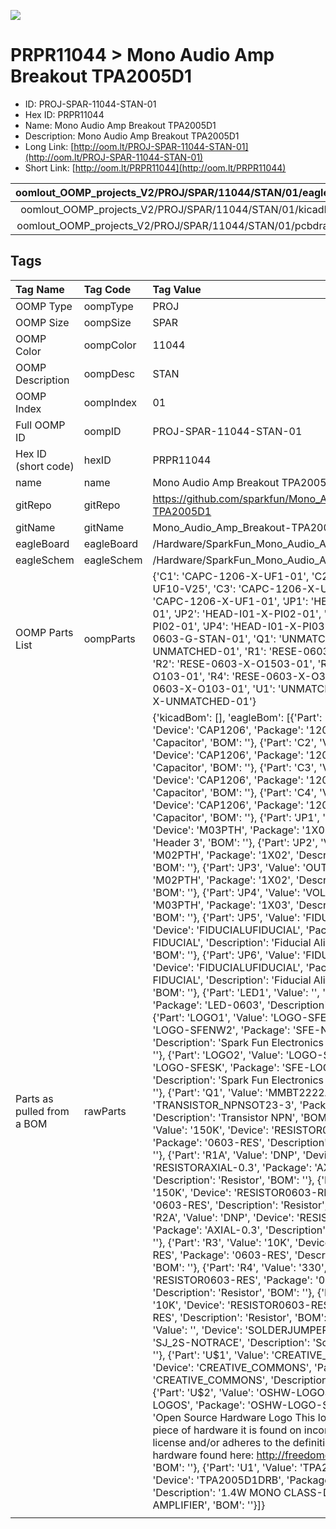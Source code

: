 


  
![][im]
# PRPR11044 > Mono Audio Amp Breakout TPA2005D1

- ID: PROJ-SPAR-11044-STAN-01
- Hex ID: PRPR11044
- Name: Mono Audio Amp Breakout TPA2005D1
- Description: Mono Audio Amp Breakout TPA2005D1
- Long Link: [http://oom.lt/PROJ-SPAR-11044-STAN-01](http://oom.lt/PROJ-SPAR-11044-STAN-01)
- Short Link: [http://oom.lt/PRPR11044](http://oom.lt/PRPR11044)
  

|oomlout_OOMP_projects_V2/PROJ/SPAR/11044/STAN/01/eagleImage.png|oomlout_OOMP_projects_V2/PROJ/SPAR/11044/STAN/01/eagleSchemImage.png|oomlout_OOMP_projects_V2/PROJ/SPAR/11044/STAN/01/kicadPcb3dFront.png|oomlout_OOMP_projects_V2/PROJ/SPAR/11044/STAN/01/kicadPcb3dBack.png|
| :---: | :---: | :---: | :---: |
|oomlout_OOMP_projects_V2/PROJ/SPAR/11044/STAN/01/kicadPcb3d.png|oomlout_OOMP_projects_V2/PROJ/SPAR/11044/STAN/01/bomBack.png|oomlout_OOMP_projects_V2/PROJ/SPAR/11044/STAN/01/bomFront.png|oomlout_OOMP_projects_V2/PROJ/SPAR/11044/STAN/01/pcbdraw.svg|
|oomlout_OOMP_projects_V2/PROJ/SPAR/11044/STAN/01/pcbdrawBack.svg||||

## Tags
  

|Tag Name|Tag Code|Tag Value|
| :--- | :--- | :--- |
|OOMP Type|oompType|PROJ|
|OOMP Size|oompSize|SPAR|
|OOMP Color|oompColor|11044|
|OOMP Description|oompDesc|STAN|
|OOMP Index|oompIndex|01|
|Full OOMP ID|oompID|PROJ-SPAR-11044-STAN-01|
|Hex ID (short code)|hexID|PRPR11044|
|name|name|Mono Audio Amp Breakout TPA2005D1|
|gitRepo|gitRepo|https://github.com/sparkfun/Mono_Audio_Amp_Breakout-TPA2005D1|
|gitName|gitName|Mono_Audio_Amp_Breakout-TPA2005D1|
|eagleBoard|eagleBoard|/Hardware/SparkFun_Mono_Audio_Amp-TPA2005D1.brd|
|eagleSchem|eagleSchem|/Hardware/SparkFun_Mono_Audio_Amp-TPA2005D1.sch|
|OOMP Parts List|oompParts|{'C1': 'CAPC-1206-X-UF1-01', 'C2': 'CAPC-1206-X-UF10-V25', 'C3': 'CAPC-1206-X-UF1-01', 'C4': 'CAPC-1206-X-UF1-01', 'JP1': 'HEAD-I01-X-PI03-01', 'JP2': 'HEAD-I01-X-PI02-01', 'JP3': 'HEAD-I01-X-PI02-01', 'JP4': 'HEAD-I01-X-PI03-01', 'LED1': 'LEDS-0603-G-STAN-01', 'Q1': 'UNMATCHED-SO23-X-UNMATCHED-01', 'R1': 'RESE-0603-X-O1503-01', 'R2': 'RESE-0603-X-O1503-01', 'R3': 'RESE-0603-X-O103-01', 'R4': 'RESE-0603-X-O331-01', 'R5': 'RESE-0603-X-O103-01', 'U1': 'UNMATCHED-UNMATCHED-X-UNMATCHED-01'}|
|Parts as pulled from a BOM|rawParts|{'kicadBom': [], 'eagleBom': [{'Part': 'C1', 'Value': '1uF', 'Device': 'CAP1206', 'Package': '1206', 'Description': 'Capacitor', 'BOM': ''}, {'Part': 'C2', 'Value': '10uF', 'Device': 'CAP1206', 'Package': '1206', 'Description': 'Capacitor', 'BOM': ''}, {'Part': 'C3', 'Value': '1uF', 'Device': 'CAP1206', 'Package': '1206', 'Description': 'Capacitor', 'BOM': ''}, {'Part': 'C4', 'Value': '1uF', 'Device': 'CAP1206', 'Package': '1206', 'Description': 'Capacitor', 'BOM': ''}, {'Part': 'JP1', 'Value': 'POWER', 'Device': 'M03PTH', 'Package': '1X03', 'Description': 'Header 3', 'BOM': ''}, {'Part': 'JP2', 'Value': 'IN', 'Device': 'M02PTH', 'Package': '1X02', 'Description': 'Header 2', 'BOM': ''}, {'Part': 'JP3', 'Value': 'OUT', 'Device': 'M02PTH', 'Package': '1X02', 'Description': 'Header 2', 'BOM': ''}, {'Part': 'JP4', 'Value': 'VOLUME', 'Device': 'M03PTH', 'Package': '1X03', 'Description': 'Header 3', 'BOM': ''}, {'Part': 'JP5', 'Value': 'FIDUCIALUFIDUCIAL', 'Device': 'FIDUCIALUFIDUCIAL', 'Package': 'MICRO-FIDUCIAL', 'Description': 'Fiducial Alignment Points', 'BOM': ''}, {'Part': 'JP6', 'Value': 'FIDUCIALUFIDUCIAL', 'Device': 'FIDUCIALUFIDUCIAL', 'Package': 'MICRO-FIDUCIAL', 'Description': 'Fiducial Alignment Points', 'BOM': ''}, {'Part': 'LED1', 'Value': '', 'Device': 'LED0603', 'Package': 'LED-0603', 'Description': 'LEDs', 'BOM': ''}, {'Part': 'LOGO1', 'Value': 'LOGO-SFENW2', 'Device': 'LOGO-SFENW2', 'Package': 'SFE-NEW-WEB', 'Description': 'Spark Fun Electronics PCB Logo', 'BOM': ''}, {'Part': 'LOGO2', 'Value': 'LOGO-SFESK', 'Device': 'LOGO-SFESK', 'Package': 'SFE-LOGO-FLAME', 'Description': 'Spark Fun Electronics PCB Logo', 'BOM': ''}, {'Part': 'Q1', 'Value': 'MMBT2222A', 'Device': 'TRANSISTOR_NPNSOT23-3', 'Package': 'SOT23-3', 'Description': 'Transistor NPN', 'BOM': ''}, {'Part': 'R1', 'Value': '150K', 'Device': 'RESISTOR0603-RES', 'Package': '0603-RES', 'Description': 'Resistor', 'BOM': ''}, {'Part': 'R1A', 'Value': 'DNP', 'Device': 'RESISTORAXIAL-0.3', 'Package': 'AXIAL-0.3', 'Description': 'Resistor', 'BOM': ''}, {'Part': 'R2', 'Value': '150K', 'Device': 'RESISTOR0603-RES', 'Package': '0603-RES', 'Description': 'Resistor', 'BOM': ''}, {'Part': 'R2A', 'Value': 'DNP', 'Device': 'RESISTORAXIAL-0.3', 'Package': 'AXIAL-0.3', 'Description': 'Resistor', 'BOM': ''}, {'Part': 'R3', 'Value': '10K', 'Device': 'RESISTOR0603-RES', 'Package': '0603-RES', 'Description': 'Resistor', 'BOM': ''}, {'Part': 'R4', 'Value': '330', 'Device': 'RESISTOR0603-RES', 'Package': '0603-RES', 'Description': 'Resistor', 'BOM': ''}, {'Part': 'R5', 'Value': '10K', 'Device': 'RESISTOR0603-RES', 'Package': '0603-RES', 'Description': 'Resistor', 'BOM': ''}, {'Part': 'SJ1', 'Value': '', 'Device': 'SOLDERJUMPERNC2', 'Package': 'SJ_2S-NOTRACE', 'Description': 'Solder Jumper', 'BOM': ''}, {'Part': 'U$1', 'Value': 'CREATIVE_COMMONS', 'Device': 'CREATIVE_COMMONS', 'Package': 'CREATIVE_COMMONS', 'Description': '', 'BOM': ''}, {'Part': 'U$2', 'Value': 'OSHW-LOGOS', 'Device': 'OSHW-LOGOS', 'Package': 'OSHW-LOGO-S', 'Description': 'Open Source Hardware Logo This logo indicates the piece of hardware it is found on incorporates a OSHW license and/or adheres to the definition of open source hardware found here: http://freedomdefined.org/OSHW', 'BOM': ''}, {'Part': 'U1', 'Value': 'TPA2005D1DRB', 'Device': 'TPA2005D1DRB', 'Package': 'QFN-8_PAD', 'Description': '1.4W MONO CLASS-D AUDIO POWER AMPLIFIER', 'BOM': ''}]}|
||||



[im]: PROJ/SPAR/11044/STAN/01/kicadPcb3d_450.png
